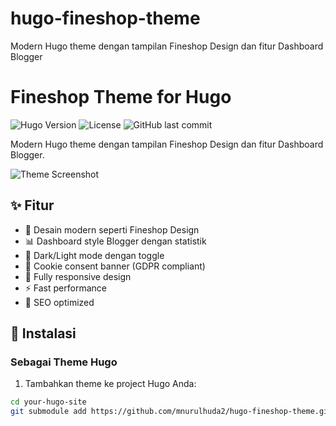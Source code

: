 # hugo-fineshop-theme
Modern Hugo theme dengan tampilan Fineshop Design dan fitur Dashboard Blogger

# Fineshop Theme for Hugo

![Hugo Version](https://img.shields.io/badge/Hugo-0.80.0%2B-blue)
![License](https://img.shields.io/github/license/mnurulhuda2/hugo-fineshop-theme)
![GitHub last commit](https://img.shields.io/github/last-commit/mnurulhuda2/hugo-fineshop-theme)

Modern Hugo theme dengan tampilan Fineshop Design dan fitur Dashboard Blogger.

![Theme Screenshot](https://raw.githubusercontent.com/mnurulhuda2/hugo-fineshop-theme/main/images/screenshot.png)

## ✨ Fitur

- 🎨 Desain modern seperti Fineshop Design
- 📊 Dashboard style Blogger dengan statistik
- 🌙 Dark/Light mode dengan toggle
- 🍪 Cookie consent banner (GDPR compliant)
- 📱 Fully responsive design
- ⚡ Fast performance
- 🎯 SEO optimized

## 🚀 Instalasi

### Sebagai Theme Hugo

1. Tambahkan theme ke project Hugo Anda:
```bash
cd your-hugo-site
git submodule add https://github.com/mnurulhuda2/hugo-fineshop-theme.git themes/hugo-fineshop-theme
